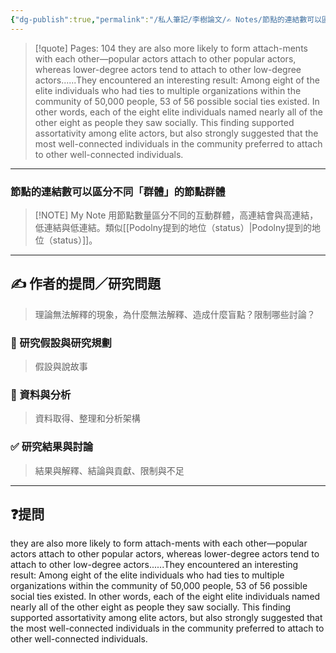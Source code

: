 ```yaml
---
{"dg-publish":true,"permalink":"/私人筆記/李樹論文/✍️ Notes/節點的連結數可以區分不同「群體」的節點群體/","title":"節點的連結數可以區分不同「群體」的節點群體","tags":["李樹論文"],"noteIcon":"3","created":"2025-06-10T19:14:43.000+08:00","updated":"2025-06-10T19:20:00.635+08:00"}
---
```






> [!quote] Pages: 104
> they are also more likely to form attach-ments with each other—popular actors attach to other popular actors, whereas lower-degree actors tend to attach to other low-degree actors......They encountered an interesting result: Among eight of the elite individuals who had ties to multiple organizations within the community of 50,000 people, 53 of 56 possible social ties existed. In other words, each of the eight elite individuals named nearly all of the other eight as people they saw socially. This finding supported assortativity among elite actors, but also strongly suggested that the most well-connected individuals in the community preferred to attach to other well-connected individuals.


----


### 節點的連結數可以區分不同「群體」的節點群體

> [!NOTE] My Note
> 用節點數量區分不同的互動群體，高連結會與高連結，低連結與低連結。類似[[Podolny提到的地位（status）\|Podolny提到的地位（status）]]。



---

## ✍️ 作者的提問／研究問題

> 理論無法解釋的現象，為什麼無法解釋、造成什麼盲點？限制哪些討論？


### 🎯 研究假設與研究規劃
> 假設與說故事


### 🔢 資料與分析
> 資料取得、整理和分析架構


### ✅ 研究結果與討論
> 結果與解釋、結論與貢獻、限制與不足


---
## ❓提問









they are also more likely to form attach-ments with each other—popular actors attach to other popular actors, whereas lower-degree actors tend to attach to other low-degree actors......They encountered an interesting result: Among eight of the elite individuals who had ties to multiple organizations within the community of 50,000 people, 53 of 56 possible social ties existed. In other words, each of the eight elite individuals named nearly all of the other eight as people they saw socially. This finding supported assortativity among elite actors, but also strongly suggested that the most well-connected individuals in the community preferred to attach to other well-connected individuals.